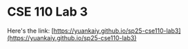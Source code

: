 # CSE 110 Lab 3

Here's the link: [https://yuankaiy.github.io/sp25-cse110-lab3](https://yuankaiy.github.io/sp25-cse110-lab3)

